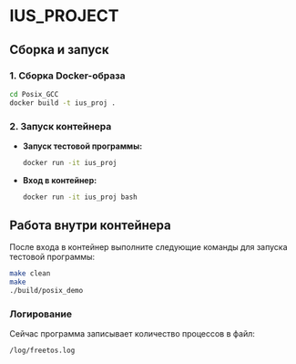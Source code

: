 # IUS_PROJECT

## Сборка и запуск

### 1. Сборка Docker-образа
```sh
cd Posix_GCC
docker build -t ius_proj .
```

### 2. Запуск контейнера
- **Запуск тестовой программы:**
  ```sh
  docker run -it ius_proj
  ```

- **Вход в контейнер:**
  ```sh
  docker run -it ius_proj bash
  ```

## Работа внутри контейнера
После входа в контейнер выполните следующие команды для запуска тестовой программы:

```sh
make clean
make
./build/posix_demo
```

### Логирование
Сейчас программа записывает количество процессов в файл:
```
/log/freetos.log
```
